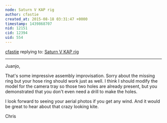 ```yaml
---
node: Saturn V KAP rig
author: cfastie
created_at: 2015-08-18 03:31:47 +0000
timestamp: 1439868707
nid: 12151
cid: 12394
uid: 554
---
```




[cfastie](../profile/cfastie) replying to: [Saturn V KAP rig](../notes/Juanjo/08-17-2015/saturn-v-kap-rig)

----
Juanjo,

That's some impressive assembly improvisation. Sorry about the missing ring but your hose ring should work just as well. I think I should modify the model for the camera tray so those two holes are already present, but you demonstrated that you don't even need a drill to make the holes.

I look forward to seeing your aerial photos if you get any wind. And it would be great to hear about that crazy looking kite.

Chris